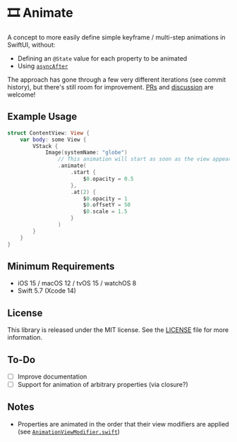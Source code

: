 # 🎞 Animate

A concept to more easily define simple keyframe / multi-step animations in SwiftUI, without:
* Defining an `@State` value for each property to be animated
* Using [`asyncAfter`](https://developer.apple.com/documentation/dispatch/dispatchqueue/2300100-asyncafter)

The approach has gone through a few very different iterations (see commit history), but there's still room for improvement. [PRs](https://github.com/sebj/animate/pulls) and [discussion](https://github.com/sebj/animate/discussions) are welcome!

## Example Usage

```swift
struct ContentView: View {
    var body: some View {
        VStack {
            Image(systemName: "globe")
                // This animation will start as soon as the view appears.
                .animate(
                    .start {
                        $0.opacity = 0.5
                    },
                    .at(2) {
                        $0.opacity = 1
                        $0.offsetY = 50
                        $0.scale = 1.5
                    }
                )
        }
    }
}
```

## Minimum Requirements

* iOS 15 / macOS 12 / tvOS 15 / watchOS 8
* Swift 5.7 (Xcode 14)

## License

This library is released under the MIT license. See the [LICENSE](LICENSE) file for more information.

## To-Do
- [ ] Improve documentation
- [ ] Support for animation of arbitrary properties (via closure?)

## Notes

* Properties are animated in the order that their view modifiers are applied (see [`AnimationViewModifier.swift`](https://github.com/sebj/animate/blob/main/Sources/animate/AnimationViewModifier.swift#L89-L99))